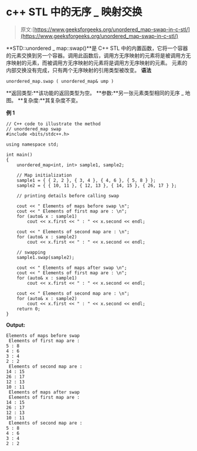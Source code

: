 # c++ STL 中的无序 _ 映射交换

> 原文:[https://www.geeksforgeeks.org/unordered_map-swap-in-c-stl/](https://www.geeksforgeeks.org/unordered_map-swap-in-c-stl/)

**STD::unordered _ map::swap()**是 C++ STL 中的内置函数，它将一个容器的元素交换到另一个容器。调用此函数后，调用方无序映射的元素将是被调用方无序映射的元素，而被调用方无序映射的元素将是调用方无序映射的元素。
元素的内部交换没有完成，只有两个无序映射的引用类型被改变。
**语法**

```
unordered_map.swap ( unordered_map& ump )

```

**返回类型:**该功能的返回类型为空。
**参数:**另一张元素类型相同的无序 _ 地图。
**复杂度:**其复杂度不变。

**例 1**

```
// C++ code to illustrate the method
// unordered_map swap
#include <bits/stdc++.h>

using namespace std;

int main()
{
    unordered_map<int, int> sample1, sample2;

    // Map initialization
    sample1 = { { 2, 2 }, { 3, 4 }, { 4, 6 }, { 5, 8 } };
    sample2 = { { 10, 11 }, { 12, 13 }, { 14, 15 }, { 26, 17 } };

    // printing details before calling swap

    cout << " Elements of maps before swap \n";
    cout << " Elements of first map are : \n";
    for (auto& x : sample1)
        cout << x.first << " : " << x.second << endl;

    cout << " Elements of second map are : \n";
    for (auto& x : sample2)
        cout << x.first << " : " << x.second << endl;

    // swapping
    sample1.swap(sample2);

    cout << " Elements of maps after swap \n";
    cout << " Elements of first map are : \n";
    for (auto& x : sample1)
        cout << x.first << " : " << x.second << endl;

    cout << " Elements of second map are : \n";
    for (auto& x : sample2)
        cout << x.first << " : " << x.second << endl;
    return 0;
}
```

**Output:**

```
Elements of maps before swap 
 Elements of first map are : 
5 : 8
4 : 6
3 : 4
2 : 2
 Elements of second map are : 
14 : 15
26 : 17
12 : 13
10 : 11
 Elements of maps after swap 
 Elements of first map are : 
14 : 15
26 : 17
12 : 13
10 : 11
 Elements of second map are : 
5 : 8
4 : 6
3 : 4
2 : 2

```